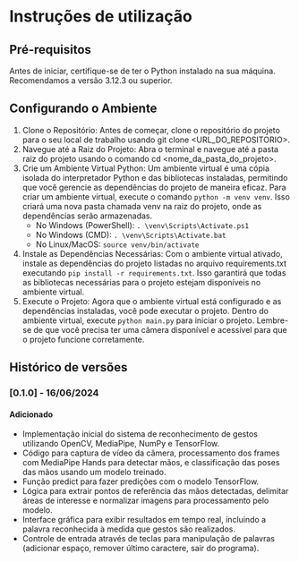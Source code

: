 # Instruções de utilização

## Pré-requisitos

Antes de iniciar, certifique-se de ter o Python instalado na sua máquina. Recomendamos a versão 3.12.3 ou superior.

## Configurando o Ambiente

1. Clone o Repositório: Antes de começar, clone o repositório do projeto para o seu local de trabalho usando git clone <URL_DO_REPOSITORIO>.
2. Navegue até a Raiz do Projeto: Abra o terminal e navegue até a pasta raiz do projeto usando o comando cd <nome_da_pasta_do_projeto>.
3. Crie um Ambiente Virtual Python: Um ambiente virtual é uma cópia isolada do interpretador Python e das bibliotecas instaladas, permitindo que você gerencie as dependências do projeto de maneira eficaz. Para criar um ambiente virtual, execute o comando `python -m venv venv`. Isso criará uma nova pasta chamada venv na raiz do projeto, onde as dependências serão armazenadas.
   - No Windows (PowerShell): `. \venv\Scripts\Activate.ps1`
   - No Windows (CMD): `. \venv\Scripts\Activate.bat`
   - No Linux/MacOS: `source venv/bin/activate`
4. Instale as Dependências Necessárias: Com o ambiente virtual ativado, instale as dependências do projeto listadas no arquivo requirements.txt executando `pip install -r requirements.txt`. Isso garantirá que todas as bibliotecas necessárias para o projeto estejam disponíveis no ambiente virtual.
5. Execute o Projeto: Agora que o ambiente virtual está configurado e as dependências instaladas, você pode executar o projeto. Dentro do ambiente virtual, execute `python main.py` para iniciar o projeto. Lembre-se de que você precisa ter uma câmera disponível e acessível para que o projeto funcione corretamente.

## Histórico de versões

### [0.1.0] - 16/06/2024

#### Adicionado

- Implementação inicial do sistema de reconhecimento de gestos utilizando OpenCV, MediaPipe, NumPy e TensorFlow.
- Código para captura de vídeo da câmera, processamento dos frames com MediaPipe Hands para detectar mãos, e classificação das poses das mãos usando um modelo treinado.
- Função predict para fazer predições com o modelo TensorFlow.
- Lógica para extrair pontos de referência das mãos detectadas, delimitar áreas de interesse e normalizar imagens para processamento pelo modelo.
- Interface gráfica para exibir resultados em tempo real, incluindo a palavra reconhecida à medida que gestos são realizados.
- Controle de entrada através de teclas para manipulação de palavras (adicionar espaço, remover último caractere, sair do programa).
